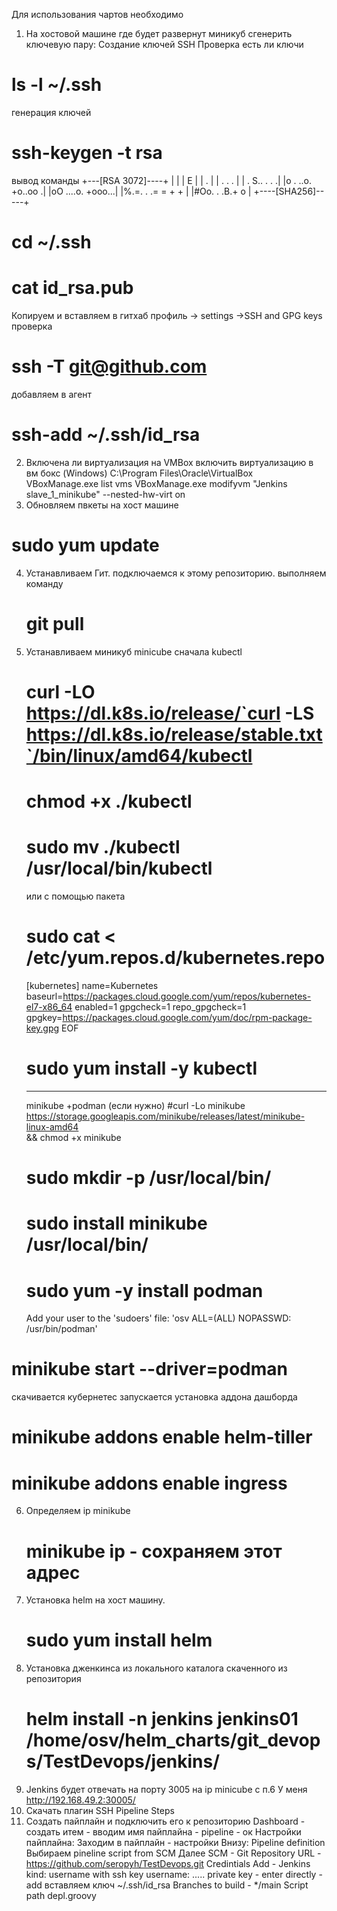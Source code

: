 Для использования чартов необходимо
1. На хостовой машине где будет развернут миникуб сгенерить ключевую пару:
  Создание ключей SSH 
  Проверка есть ли ключи 
  # ls -l ~/.ssh
  генерация ключей 
  # ssh-keygen -t rsa 
  вывод команды
  +---[RSA 3072]----+
  |                 |
  |        E        |
  |         .       |
  |        .    . . |
  | .      S.. . . .|
  |o . ..o. +o..oo .|
  |oO ....o. +ooo...|
  |%.=.  . .= = + + |
  |#Oo.   . .B.+ o  |
  +----[SHA256]-----+
  # cd ~/.ssh
  # cat id_rsa.pub
  Копируем и вставляем в гитхаб 
  профиль -> settings ->SSH and GPG keys 
  проверка 
  # ssh -T git@github.com
  добавляем в агент
  # ssh-add ~/.ssh/id_rsa
2. Включена ли виртуализация на VMBox
  включить виртуализацию в вм бокс (Windows)
  C:\Program Files\Oracle\VirtualBox
  VBoxManage.exe list vms
  VBoxManage.exe modifyvm "Jenkins slave_1_minikube" --nested-hw-virt on
3. Обновляем пвкеты на хост машине
  # sudo yum update
4. Устанавливаем Гит.
    подключаемся к этому репозиторию.
    выполняем команду
   # git pull 
5. Устанавливаем миникуб
   minicube
   сначала kubectl
   # curl -LO https://dl.k8s.io/release/`curl -LS https://dl.k8s.io/release/stable.txt`/bin/linux/amd64/kubectl
   # chmod +x ./kubectl  
   # sudo mv ./kubectl /usr/local/bin/kubectl
   или с помощью  пакета
   # sudo cat <<EOF > /etc/yum.repos.d/kubernetes.repo
   [kubernetes]
   name=Kubernetes
   baseurl=https://packages.cloud.google.com/yum/repos/kubernetes-el7-x86_64
   enabled=1
   gpgcheck=1
   repo_gpgcheck=1
   gpgkey=https://packages.cloud.google.com/yum/doc/rpm-package-key.gpg
   EOF
   # sudo yum install -y kubectl
   ---------------
   minikube +podman (если нужно)
   #curl -Lo minikube https://storage.googleapis.com/minikube/releases/latest/minikube-linux-amd64 \
   && chmod +x minikube
   #  sudo mkdir -p /usr/local/bin/
   #  sudo install minikube /usr/local/bin/
   #  sudo yum -y install podman
   Add your user to the 'sudoers' file: 'osv ALL=(ALL) NOPASSWD: /usr/bin/podman'
  # minikube start --driver=podman
  скачивается кубернетес запускается
  установка аддона дашборда
  # minikube addons enable helm-tiller
  # minikube addons enable ingress
6. Определяем ip minikube
   # minikube ip - сохраняем этот адрес  
7. Установка helm  на хост машину.
   # sudo yum install helm
8. Установка дженкинса из локального каталога скаченного из репозитория
   # helm install -n  jenkins jenkins01 /home/osv/helm_charts/git_devops/TestDevops/jenkins/
9. Jenkins будет отвечать на порту 3005 на ip minicube c п.6 
   У меня http://192.168.49.2:30005/
10. Скачать плагин SSH Pipeline Steps
11. Создать пайплайн и подключить его к репозиторию
    Dashboard - создать итем  - вводим имя пайплайна - pipeline -  ок 
    Настройки пайплайна:
    Заходим в пайплайн - настройки
    Внизу: Pipeline
    definition
    Выбираем pineline script from SCM
    Далее
    SCM - Git
    Repository URL - https://github.com/seropyh/TestDevops.git
    Credintials
    Add - Jenkins
    kind: username with ssh key
    username: .....
    private key  - enter directly  - add вставляем ключ ~/.ssh/id_rsa
    Branches to build - */main
    Script path depl.groovy
    



